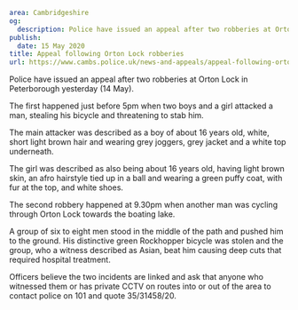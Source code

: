 ```yaml
area: Cambridgeshire
og:
  description: Police have issued an appeal after two robberies at Orton Lock in Peterborough yesterday (14 May).
publish:
  date: 15 May 2020
title: Appeal following Orton Lock robberies
url: https://www.cambs.police.uk/news-and-appeals/appeal-following-orton-lock-robberies
```

Police have issued an appeal after two robberies at Orton Lock in Peterborough yesterday (14 May).

The first happened just before 5pm when two boys and a girl attacked a man, stealing his bicycle and threatening to stab him.

The main attacker was described as a boy of about 16 years old, white, short light brown hair and wearing grey joggers, grey jacket and a white top underneath.

The girl was described as also being about 16 years old, having light brown skin, an afro hairstyle tied up in a ball and wearing a green puffy coat, with fur at the top, and white shoes.

The second robbery happened at 9.30pm when another man was cycling through Orton Lock towards the boating lake.

A group of six to eight men stood in the middle of the path and pushed him to the ground. His distinctive green Rockhopper bicycle was stolen and the group, who a witness described as Asian, beat him causing deep cuts that required hospital treatment.

Officers believe the two incidents are linked and ask that anyone who witnessed them or has private CCTV on routes into or out of the area to contact police on 101 and quote 35/31458/20.
